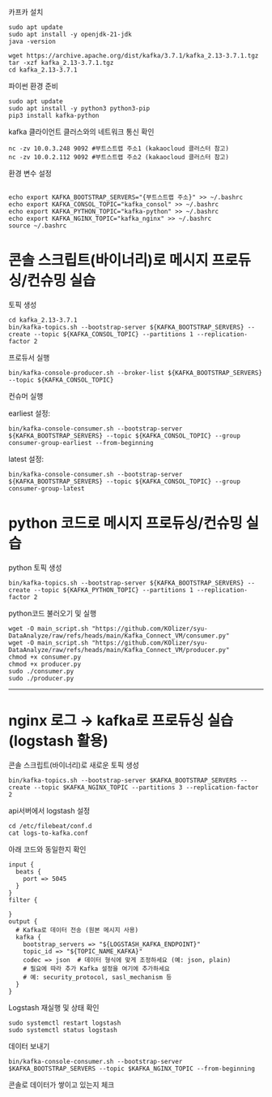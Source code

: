 카프카 설치
```
sudo apt update
sudo apt install -y openjdk-21-jdk
java -version

wget https://archive.apache.org/dist/kafka/3.7.1/kafka_2.13-3.7.1.tgz
tar -xzf kafka_2.13-3.7.1.tgz
cd kafka_2.13-3.7.1

```

파이썬 환경 준비
```
sudo apt update
sudo apt install -y python3 python3-pip
pip3 install kafka-python
```

kafka 클라이언트 클러스와의 네트워크 통신 확인
```
nc -zv 10.0.3.248 9092 #부트스트랩 주소1 (kakaocloud 클러스터 참고)
nc -zv 10.0.2.112 9092 #부트스트랩 주소2 (kakaocloud 클러스터 참고)
```

환경 변수 설정
```

echo export KAFKA_BOOTSTRAP_SERVERS="{부트스트랩 주소}" >> ~/.bashrc
echo export KAFKA_CONSOL_TOPIC="kafka_consol" >> ~/.bashrc
echo export KAFKA_PYTHON_TOPIC="kafka-python" >> ~/.bashrc
echo export KAFKA_NGINX_TOPIC="kafka_nginx" >> ~/.bashrc
source ~/.bashrc

```

# 콘솔 스크립트(바이너리)로 메시지 프로듀싱/컨슈밍 실습
토픽 생성
```
cd kafka_2.13-3.7.1
bin/kafka-topics.sh --bootstrap-server ${KAFKA_BOOTSTRAP_SERVERS} --create --topic ${KAFKA_CONSOL_TOPIC} --partitions 1 --replication-factor 2
```

프로듀서 실행
```
bin/kafka-console-producer.sh --broker-list ${KAFKA_BOOTSTRAP_SERVERS} --topic ${KAFKA_CONSOL_TOPIC}
```

컨슈머 실행

earliest 설정:
```
bin/kafka-console-consumer.sh --bootstrap-server ${KAFKA_BOOTSTRAP_SERVERS} --topic ${KAFKA_CONSOL_TOPIC} --group consumer-group-earliest --from-beginning
```

latest 설정:
```
bin/kafka-console-consumer.sh --bootstrap-server ${KAFKA_BOOTSTRAP_SERVERS} --topic ${KAFKA_CONSOL_TOPIC} --group consumer-group-latest
```

# python 코드로 메시지 프로듀싱/컨슈밍 실습
python 토픽 생성
```
bin/kafka-topics.sh --bootstrap-server ${KAFKA_BOOTSTRAP_SERVERS} --create --topic ${KAFKA_PYTHON_TOPIC} --partitions 1 --replication-factor 2
```

python코드 불러오기 및 실행
```
wget -O main_script.sh "https://github.com/KOlizer/syu-DataAnalyze/raw/refs/heads/main/Kafka_Connect_VM/consumer.py"
wget -O main_script.sh "https://github.com/KOlizer/syu-DataAnalyze/raw/refs/heads/main/Kafka_Connect_VM/producer.py"
chmod +x consumer.py
chmod +x producer.py
sudo ./consumer.py
sudo ./producer.py
```


---
# nginx 로그 → kafka로 프로듀싱 실습 (logstash 활용)
콘솔 스크립트(바이너리)로 새로운 토픽 생성
```
bin/kafka-topics.sh --bootstrap-server $KAFKA_BOOTSTRAP_SERVERS --create --topic $KAFKA_NGINX_TOPIC --partitions 3 --replication-factor 2
```

api서버에서 logstash 설정
```
cd /etc/filebeat/conf.d
cat logs-to-kafka.conf
```

아래 코드와 동일한지 확인
```
input {
  beats {
    port => 5045
  }
}
filter {

}
output {
  # Kafka로 데이터 전송 (원본 메시지 사용)
  kafka {
    bootstrap_servers => "${LOGSTASH_KAFKA_ENDPOINT}"
    topic_id => "${TOPIC_NAME_KAFKA}"
    codec => json  # 데이터 형식에 맞게 조정하세요 (예: json, plain)
    # 필요에 따라 추가 Kafka 설정을 여기에 추가하세요
    # 예: security_protocol, sasl_mechanism 등
  }
}

```

Logstash 재실행 및 상태 확인
```
sudo systemctl restart logstash
sudo systemctl status logstash
```

데이터 보내기
```
bin/kafka-console-consumer.sh --bootstrap-server $KAFKA_BOOTSTRAP_SERVERS --topic $KAFKA_NGINX_TOPIC --from-beginning
```


콘솔로 데이터가 쌓이고 있는지 체크






